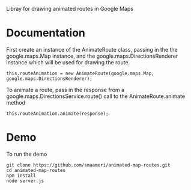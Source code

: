 

Libray for drawing animated routes in Google Maps

# Documentation

First create an instance of the AnimateRoute class, passing in the 
the google.maps.Map instance, and the google.maps.DirectionsRenderer instance which will be used
for drawing the route.

```
this.routeAnimation = new AnimateRoute(google.maps.Map, google.maps.DirectionsRenderer);

```

To animate a route, pass in the response from a google.maps.DirectionsService.route() call to
the AnimateRoute.animate method

```
this.routeAnimation.animate(response);

```

# Demo

To run the demo

```
git clone https://github.com/smaameri/animated-map-routes.git
cd animated-map-routes
npm install
node server.js
```
